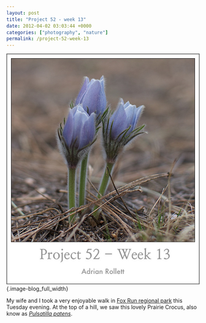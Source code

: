 ```yaml
---
layout: post
title: "Project 52 - week 13"
date: 2012-04-02 03:03:44 +0000
categories: ["photography", "nature"]
permalink: /project-52-week-13
---
```




![](/sites/default/files/styles/blog_full_width/public/pulsatilla_patens.jpg){.image-blog_full_width}

My wife and I took a very enjoyable walk in [Fox Run regional
park](http://adm.elpasoco.com/Parks/Pages/FoxRunRegionalPark.aspx) this
Tuesday evening. At the top of a hill, we saw this lovely Prairie
Crocus, also know as [*Pulsatilla
patens*](http://en.wikipedia.org/wiki/Pulsatilla_patens).




